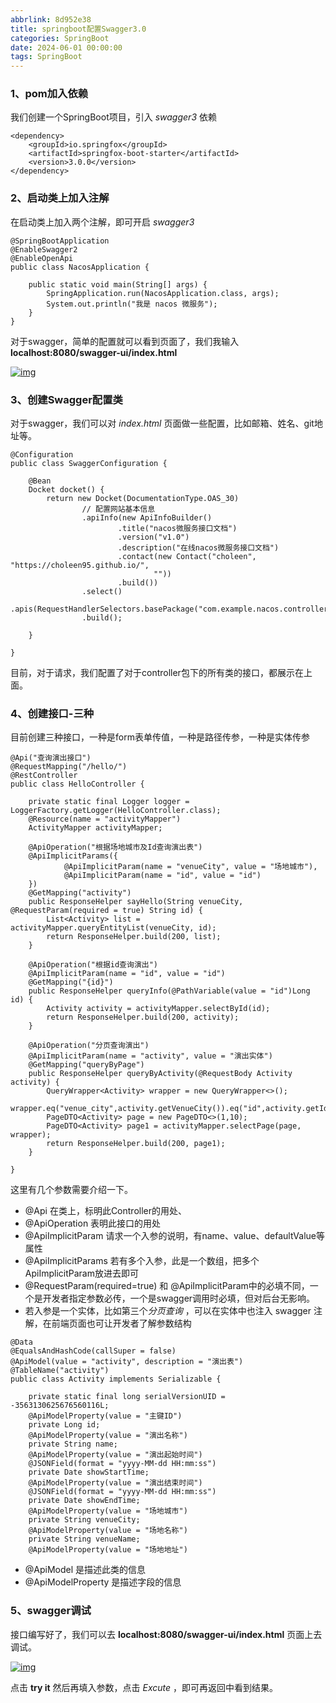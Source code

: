 ```yaml
---
abbrlink: 8d952e38
title: springboot配置Swagger3.0
categories: SpringBoot
date: 2024-06-01 00:00:00
tags: SpringBoot
---
```


### 1、pom加入依赖

我们创建一个SpringBoot项目，引入 *swagger3* 依赖

```
<dependency>
    <groupId>io.springfox</groupId>
    <artifactId>springfox-boot-starter</artifactId>
    <version>3.0.0</version>
</dependency>
```

<!-- more -->

### 2、启动类上加入注解

在启动类上加入两个注解，即可开启 *swagger3*

```
@SpringBootApplication
@EnableSwagger2
@EnableOpenApi
public class NacosApplication {

    public static void main(String[] args) {
        SpringApplication.run(NacosApplication.class, args);
        System.out.println("我是 nacos 微服务");
    }
}
```

对于swagger，简单的配置就可以看到页面了，我们我输入 **localhost:8080/swagger-ui/index.html**

[![img](http://img.yangjiapo.cn/ElasticSearcch/swagger.png)](http://img.yangjiapo.cn/ElasticSearcch/swagger.png)

### 3、创建Swagger配置类

对于swagger，我们可以对 *index.html* 页面做一些配置，比如邮箱、姓名、git地址等。

```
@Configuration
public class SwaggerConfiguration {

    @Bean
    Docket docket() {
        return new Docket(DocumentationType.OAS_30)
                // 配置网站基本信息
                .apiInfo(new ApiInfoBuilder()
                        .title("nacos微服务接口文档")
                        .version("v1.0")
                        .description("在线nacos微服务接口文档")
                        .contact(new Contact("choleen", "https://choleen95.github.io/",
                                ""))
                        .build())
                .select()
                .apis(RequestHandlerSelectors.basePackage("com.example.nacos.controller"))
                .build();

    }

}
```

目前，对于请求，我们配置了对于controller包下的所有类的接口，都展示在上面。

### 4、创建接口-三种

目前创建三种接口，一种是form表单传值，一种是路径传参，一种是实体传参

```
@Api("查询演出接口")
@RequestMapping("/hello/")
@RestController
public class HelloController {

    private static final Logger logger = LoggerFactory.getLogger(HelloController.class);
    @Resource(name = "activityMapper")
    ActivityMapper activityMapper;

    @ApiOperation("根据场地城市及Id查询演出表")
    @ApiImplicitParams({
            @ApiImplicitParam(name = "venueCity", value = "场地城市"),
            @ApiImplicitParam(name = "id", value = "id")
    })
    @GetMapping("activity")
    public ResponseHelper sayHello(String venueCity, @RequestParam(required = true) String id) {
        List<Activity> list = activityMapper.queryEntityList(venueCity, id);
        return ResponseHelper.build(200, list);
    }

    @ApiOperation("根据id查询演出")
    @ApiImplicitParam(name = "id", value = "id")
    @GetMapping("{id}")
    public ResponseHelper queryInfo(@PathVariable(value = "id")Long id) {
        Activity activity = activityMapper.selectById(id);
        return ResponseHelper.build(200, activity);
    }

    @ApiOperation("分页查询演出")
    @ApiImplicitParam(name = "activity", value = "演出实体")
    @GetMapping("queryByPage")
    public ResponseHelper queryByActivity(@RequestBody Activity activity) {
        QueryWrapper<Activity> wrapper = new QueryWrapper<>();
        wrapper.eq("venue_city",activity.getVenueCity()).eq("id",activity.getId());
        PageDTO<Activity> page = new PageDTO<>(1,10);
        PageDTO<Activity> page1 = activityMapper.selectPage(page, wrapper);
        return ResponseHelper.build(200, page1);
    }

}
```

这里有几个参数需要介绍一下。

- @Api 在类上，标明此Controller的用处、
- @ApiOperation 表明此接口的用处
- @ApiImplicitParam 请求一个入参的说明，有name、value、defaultValue等属性
- @ApiImplicitParams 若有多个入参，此是一个数组，把多个ApiImplicitParam放进去即可
- @RequestParam(required=true) 和 @ApiImplicitParam中的必填不同，一个是开发者指定参数必传，一个是swagger调用时必填，但对后台无影响。
- 若入参是一个实体，比如第三个*分页查询* ，可以在实体中也注入 swagger 注解，在前端页面也可让开发者了解参数结构

```
@Data
@EqualsAndHashCode(callSuper = false)
@ApiModel(value = "activity", description = "演出表")
@TableName("activity")
public class Activity implements Serializable {

    private static final long serialVersionUID = -3563130625676560116L;
    @ApiModelProperty(value = "主键ID")
    private Long id;
    @ApiModelProperty(value = "演出名称")
    private String name;
    @ApiModelProperty(value = "演出起始时间")
    @JSONField(format = "yyyy-MM-dd HH:mm:ss")
    private Date showStartTime;
    @ApiModelProperty(value = "演出结束时间")
    @JSONField(format = "yyyy-MM-dd HH:mm:ss")
    private Date showEndTime;
    @ApiModelProperty(value = "场地城市")
    private String venueCity;
    @ApiModelProperty(value = "场地名称")
    private String venueName;
    @ApiModelProperty(value = "场地地址")
```

- @ApiModel 是描述此类的信息
- @ApiModelProperty 是描述字段的信息

### 5、swagger调试

接口编写好了，我们可以去 **localhost:8080/swagger-ui/index.html** 页面上去调试。

[![img](http://img.yangjiapo.cn/ElasticSearcch/swagger%E8%B0%83%E8%AF%95.png)](http://img.yangjiapo.cn/ElasticSearcch/swagger调试.png)

点击 **try it** 然后再填入参数，点击 *Excute* ，即可再返回中看到结果。
